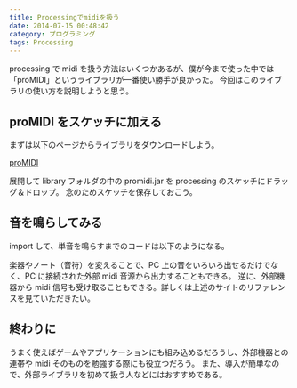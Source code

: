 ```yaml
---
title: Processingでmidiを扱う
date: 2014-07-15 00:48:42
category: プログラミング
tags: Processing
---
```


processing で midi を扱う方法はいくつかあるが、僕が今まで使った中では「proMIDI」というライブラリが一番使い勝手が良かった。
今回はこのライブラリの使い方を説明しようと思う。

## proMIDI をスケッチに加える

まずは以下のページからライブラリをダウンロードしよう。

<a href="https://creativecomputing.cc/p5libs/promidi/">proMIDI</a>

展開して library フォルダの中の promidi.jar を processing のスケッチにドラッグ＆ドロップ。
念のためスケッチを保存しておこう。

## 音を鳴らしてみる

import して、単音を鳴らすまでのコードは以下のようになる。

<script src="https://gist.github.com/salmon2073/aa9f793eefa07196b9cd.js"></script>

楽器やノート（音符）を変えることで、PC 上の音をいろいろ出せるだけでなく、PC に接続された外部 midi 音源から出力することもできる。
逆に、外部機器から midi 信号も受け取ることもできる。詳しくは上述のサイトのリファレンスを見ていただきたい。

## 終わりに

うまく使えばゲームやアプリケーションにも組み込めるだろうし、外部機器との連帯や midi そのものを勉強する際にも役立つだろう。
また、導入が簡単なので、外部ライブラリを初めて扱う人などにはおすすめである。
